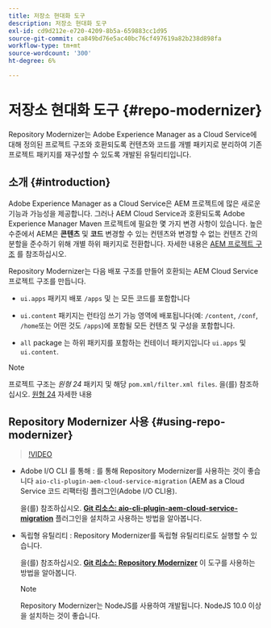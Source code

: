 ```yaml
---
title: 저장소 현대화 도구
description: 저장소 현대화 도구
exl-id: cd9d212e-e720-4209-8b5a-659883cc1d95
source-git-commit: ca849bd76e5ac40bc76cf497619a82b238d898fa
workflow-type: tm+mt
source-wordcount: '300'
ht-degree: 6%

---
```


# 저장소 현대화 도구 {#repo-modernizer}

Repository Modernizer는 Adobe Experience Manager as a Cloud Service에 대해 정의된 프로젝트 구조와 호환되도록 컨텐츠와 코드를 개별 패키지로 분리하여 기존 프로젝트 패키지를 재구성할 수 있도록 개발된 유틸리티입니다.

## 소개 {#introduction}

Adobe Experience Manager as a Cloud Service은 AEM 프로젝트에 많은 새로운 기능과 가능성을 제공합니다. 그러나 AEM Cloud Service과 호환되도록 Adobe Experience Manager Maven 프로젝트에 필요한 몇 가지 변경 사항이 있습니다. 높은 수준에서 AEM은 **콘텐츠** 및 **코드** 변경할 수 있는 컨텐츠와 변경할 수 없는 컨텐츠 간의 분할을 준수하기 위해 개별 하위 패키지로 전환합니다. 자세한 내용은 [AEM 프로젝트 구조](https://experienceleague.adobe.com/docs/experience-manager-cloud-service/implementing/developing/aem-project-content-package-structure.html) 를 참조하십시오.

Repository Modernizer는 다음 배포 구조를 만들어 호환되는 AEM Cloud Service 프로젝트 구조를 만듭니다.

* `ui.apps` 패키지 배포 `/apps` 및 는 모든 코드를 포함합니다

* `ui.content` 패키지는 런타임 쓰기 가능 영역에 배포됩니다(예: `/content`, `/conf`, `/home`또는 어떤 것도 `/apps`)에 포함될 모든 컨텐츠 및 구성을 포함합니다.

* `all` package 는 하위 패키지를 포함하는 컨테이너 패키지입니다 `ui.apps` 및 `ui.content`.

>[!NOTE]
>프로젝트 구조는 *원형 24* 패키지 및 해당 `pom.xml/filter.xml files`. 을(를) 참조하십시오. [원형 24](https://github.com/adobe/aem-project-archetype) 자세한 내용

## Repository Modernizer 사용 {#using-repo-modernizer}

>[!VIDEO](https://video.tv.adobe.com/v/333057/?quality=12&learn=on)

* Adobe I/O CLI 를 통해 : 를 통해 Repository Modernizer를 사용하는 것이 좋습니다 `aio-cli-plugin-aem-cloud-service-migration` (AEM as a Cloud Service 코드 리팩터링 플러그인(Adobe I/O CLI용).

   을(를) 참조하십시오. **[Git 리소스: aio-cli-plugin-aem-cloud-service-migration](https://github.com/adobe/aio-cli-plugin-aem-cloud-service-migration#introduction)** 플러그인을 설치하고 사용하는 방법을 알아봅니다.

* 독립형 유틸리티 : Repository Modernizer를 독립형 유틸리티로도 실행할 수 있습니다.

   을(를) 참조하십시오. **[Git 리소스: Repository Modernizer](https://github.com/adobe/aem-cloud-service-source-migration/tree/master/packages/repository-modernizer)** 이 도구를 사용하는 방법을 알아봅니다.

   >[!NOTE]
   >
   >Repository Modernizer는 NodeJS를 사용하여 개발됩니다. NodeJS 10.0 이상을 설치하는 것이 좋습니다.
